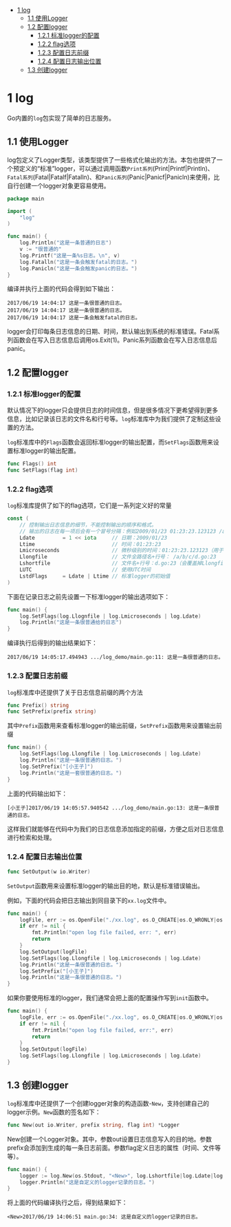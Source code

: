<!-- TOC -->

- [1 log](#1-log)
  - [1.1 使用Logger](#11-使用logger)
  - [1.2 配置logger](#12-配置logger)
    - [1.2.1 标准logger的配置](#121-标准logger的配置)
    - [1.2.2 flag选项](#122-flag选项)
    - [1.2.3 配置日志前缀](#123-配置日志前缀)
    - [1.2.4 配置日志输出位置](#124-配置日志输出位置)
  - [1.3 创建logger](#13-创建logger)

<!-- /TOC -->

# 1 log

Go内置的`log`包实现了简单的日志服务。

## 1.1 使用Logger

log包定义了Logger类型，该类型提供了一些格式化输出的方法。本包也提供了一个预定义的“标准”logger，可以通过调用函数`Print系列`(Print|Printf|Println)、`Fatal系列`(Fatal|Fatalf|Fatalln)、和`Panic系列`(Panic|Panicf|Panicln)来使用，比自行创建一个logger对象更容易使用。

```go
package main

import (
    "log"
)

func main() {
    log.Println("这是一条普通的日志")
    v := "很普通的"
    log.Printf("这是一条%s日志。\n", v)
    log.Fatalln("这是一条会触发fatal的日志。")
    log.Panicln("这是一条会触发panic的日志。")
}
```
编译并执行上面的代码会得到如下输出：

```
2017/06/19 14:04:17 这是一条很普通的日志。
2017/06/19 14:04:17 这是一条很普通的日志。
2017/06/19 14:04:17 这是一条会触发fatal的日志。
```
logger会打印每条日志信息的日期、时间，默认输出到系统的标准错误。Fatal系列函数会在写入日志信息后调用os.Exit(1)。Panic系列函数会在写入日志信息后panic。

## 1.2 配置logger

### 1.2.1 标准logger的配置

默认情况下的logger只会提供日志的时间信息，但是很多情况下更希望得到更多信息，比如记录该日志的文件名和行号等。`log`标准库中为我们提供了定制这些设置的方法。

`log`标准库中的`Flags`函数会返回标准logger的输出配置，而`SetFlags`函数用来设置标准logger的输出配置。

```go
func Flags() int
func SetFlags(flag int)
```

### 1.2.2 flag选项

`log`标准库提供了如下的flag选项，它们是一系列定义好的常量

```go
const (
    // 控制输出日志信息的细节，不能控制输出的顺序和格式。
    // 输出的日志在每一项后会有一个冒号分隔：例如2009/01/23 01:23:23.123123 /a/b/c/d.go:23: message
    Ldate         = 1 << iota     // 日期：2009/01/23
    Ltime                         // 时间：01:23:23
    Lmicroseconds                 // 微秒级别的时间：01:23:23.123123（用于增强Ltime位）
    Llongfile                     // 文件全路径名+行号： /a/b/c/d.go:23
    Lshortfile                    // 文件名+行号：d.go:23（会覆盖掉Llongfile）
    LUTC                          // 使用UTC时间
    LstdFlags     = Ldate | Ltime // 标准logger的初始值
)
```

下面在记录日志之前先设置一下标准logger的输出选项如下：

```go
func main() {
    log.SetFlags(log.Llognfile | log.Lmicroseconds | log.Ldate)
    log.Println("这是一条很普通给的日志")
}
```
编译执行后得到的输出结果如下：

```
2017/06/19 14:05:17.494943 .../log_demo/main.go:11: 这是一条很普通的日志。
```

### 1.2.3 配置日志前缀

`log`标准库中还提供了关于日志信息前缀的两个方法

```go
func Prefix() string
func SetPrefix(prefix string)
```

其中`Prefix`函数用来查看标准logger的输出前缀，`SetPrefix`函数用来设置输出前缀

```go
func main() {
    log.SetFlags(log.Llongfile | log.Lmicroseconds | log.Ldate)
    log.Println("这是一条很普通的日志。")
    log.SetPrefix("[小王子]")
    log.Println("这是一套很普通的日志。")
}
```

上面的代码输出如下：

```
[小王子]2017/06/19 14:05:57.940542 .../log_demo/main.go:13: 这是一条很普通的日志。
```

这样我们就能够在代码中为我们的日志信息添加指定的前缀，方便之后对日志信息进行检索和处理。

### 1.2.4 配置日志输出位置

```go
func SetOutput(w io.Writer)
```

`SetOutput`函数用来设置标准logger的输出目的地，默认是标准错误输出。

例如，下面的代码会把日志输出到同目录下的`xx.log`文件中。

```go
func main() {
    logFile, err := os.OpenFile("./xx.log", os.O_CREATE|os.O_WRONLY|os.O_APPEND, 0644)
    if err != nil {
        fmt.Println("open log file failed, err: ", err)
        return
    }
    log.SetOutput(logFile)
    log.SetFlags(log.Llongfile | log.Lmicroseconds | log.Ldate)
    log.Println("这是一条很普通的日志。")
	log.SetPrefix("[小王子]")
	log.Println("这是一条很普通的日志。")
}
```

如果你要使用标准的logger，我们通常会把上面的配置操作写到`init`函数中。

```go
func main() {
    logFile, err := os.OpenFile("./xx.log", os.O_CREATE|os.O_WRONLY|os.O_APPEND, 0644)
	if err != nil {
		fmt.Println("open log file failed, err:", err)
		return
	}
	log.SetOutput(logFile)
	log.SetFlags(log.Llongfile | log.Lmicroseconds | log.Ldate)
}
```

## 1.3 创建logger

`log`标准库中还提供了一个创建logger对象的构造函数-`New`，支持创建自己的logger示例。`New`函数的签名如下：

```go
func New(out io.Writer, prefix string, flag int) *Logger
```

New创建一个Logger对象。其中，参数out设置日志信息写入的目的地。参数prefix会添加到生成的每一条日志前面。参数flag定义日志的属性（时间、文件等等）。

```go
func main() {
    logger := log.New(os.Stdout, "<New>", log.Lshortfile|log.Ldate|log.Ltime)
    logger.Println("这是自定义的logger记录的日志。")
}
```

将上面的代码编译执行之后，得到结果如下：

```
<New>2017/06/19 14:06:51 main.go:34: 这是自定义的logger记录的日志。
```
